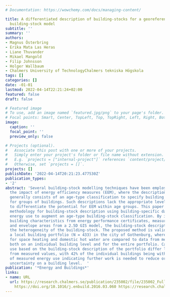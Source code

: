 ```yaml
---
# Documentation: https://wowchemy.com/docs/managing-content/

title: A differentiated description of building-stocks for a georeferenced urban bottom-up
  building-stock model
subtitle: ''
summary: ''
authors:
- Magnus Österbring
- Erika Mata Las Heras
- Liane Thuvander
- Mikael Mangold
- Filip Johnsson
- Holger Wallbaum
- Chalmers University of TechnologyChalmers tekniska Högskola
tags: []
categories: []
date: -01-01
lastmod: 2022-04-14T22:21:24+02:00
featured: false
draft: false

# Featured image
# To use, add an image named `featured.jpg/png` to your page's folder.
# Focal points: Smart, Center, TopLeft, Top, TopRight, Left, Right, BottomLeft, Bottom, BottomRight.
image:
  caption: ''
  focal_point: ''
  preview_only: false

# Projects (optional).
#   Associate this post with one or more of your projects.
#   Simply enter your project's folder or file name without extension.
#   E.g. `projects = ["internal-project"]` references `content/project/deep-learning/index.md`.
#   Otherwise, set `projects = []`.
projects: []
publishDate: '2022-04-14T20:21:23.477530Z'
publication_types:
- '2'
abstract: 'Several building-stock modelling techniques have been employed to investigate
  the impact of energy efficiency measures (EEM), where the description of the building-stock
  generally consists of an age-type classification to specify building characteristics
  for groups of buildings. Such descriptions lack the appropriate level of detail
  to differentiate the potential for EEM within age groups. This paper proposes a
  methodology for building-stock description using building-specific data and measured
  energy use to augment an age-type building-stock classification. By integrating
  building characteristics from energy performance certificates, measured energy use
  and envelope areas from a 2.5D GIS model, the building-stock description reflects
  the heterogeneity of the building-stock. The proposed method is validated using
  a local building portfolio (N = 433) in the city of Gothenburg, where modelled results
  for space heating and domestic hot water are compared to data from measurements,
  both on an individual building level and for the entire portfolio. Calculated energy
  use based on the building-stock description of the portfolio differ less than 3%
  from measured values, with 42% of the individual buildings being within a 20% margin
  of measured energy use indicating further work is needed to reduce or quantify the
  uncertainty on a building level.  '
publication: '*Energy and Buildings*'
links:
- name: URL
  url: https://research.chalmers.se/publication/235002/file/235002_Fulltext.pdf FULLTEXT
    https://doi.org/10.1016/j.enbuild.2016.03.060 https://research.chalmers.se/publication/235002
---
```

